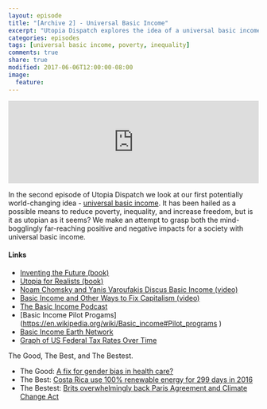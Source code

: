 ```yaml
---
layout: episode
title: "[Archive 2] - Universal Basic Income"
excerpt: "Utopia Dispatch explores the idea of a universal basic income."
categories: episodes
tags: [universal basic income, poverty, inequality]
comments: true
share: true
modified: 2017-06-06T12:00:00-08:00
image:
  feature: 
---
```


<iframe width="100%" height="166" scrolling="no" frameborder="no" src="https://w.soundcloud.com/player/?url=https%3A//api.soundcloud.com/tracks/326673021&amp;color=ff5500&amp;auto_play=false&amp;hide_related=false&amp;show_comments=true&amp;show_user=true&amp;show_reposts=false"></iframe>


In the second episode of Utopia Dispatch we look at our first potentially world-changing idea - [universal basic income](https://en.wikipedia.org/wiki/Basic_income). It has been hailed as a possible means to reduce poverty, inequality, and increase freedom, but is it as utopian as it seems? We make an attempt to grasp both the mind-bogglingly far-reaching positive and negative impacts for a society with universal basic income. 

#### Links

- [Inventing the Future (book)](https://www.versobooks.com/books/2315-inventing-the-future)
- [Utopia for Realists (book)](https://thecorrespondent.com/utopia-for-realists/)
- [Noam Chomsky and Yanis Varoufakis Discus Basic Income (video)](https://youtu.be/xAunDooMJb0)
- [Basic Income and Other Ways to Fix Capitalism (video)](https://youtu.be/A2aBKnr3Ep4)
- [The Basic Income Podcast](https://itunes.apple.com/us/podcast/the-basic-income-podcast/id1137512919?mt=2)
- [Basic Income Pilot Progams]
(https://en.wikipedia.org/wiki/Basic_income#Pilot_programs
)
- [Basic Income Earth Network](http://basicincome.org/basic-income/)
- [Graph of US Federal Tax Rates Over Time](https://d3.express/@mbostock/a-brief-history-of-federal-tax-rates)

The Good, The Best, and The Bestest.

- The Good: [A fix for gender bias in health care?](https://www.nytimes.com/2017/01/11/opinion/a-fix-for-gender-bias-in-health-care-check.html)
- The Best: [Costa Rica use 100% renewable energy for 299 days in 2016](http://thecostaricanews.com/costa-rica-used-100-renewable-energy-299-days/)
- The Bestest: [Brits overwhelmingly back Paris Agreement and Climate Change Act](https://www.businessgreen.com/bg/news/3010792/poll-uk-should-remain-in-paris-agreement-and-keep-climate-change-act)

